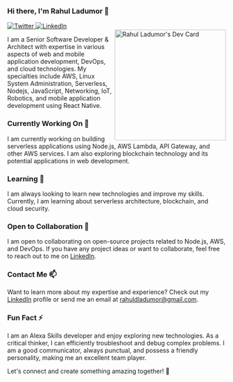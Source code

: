 ### Hi there, I'm Rahul Ladumor 👋
           

 <a href="https://twitter.com/Rahul__ladumor">
      <img
        src="https://img.shields.io/twitter/follow/Rahul__ladumor?label=Twitter&logo=twitter&style=flat-square&color=1da1f2&logoColor=ffffff"
        alt="Twitter"
      />
    </a>
    <a href="https://www.linkedin.com/in/rahulladumor/">
      <img
        src="https://img.shields.io/static/v1?logo=linkedin&style=flat-square&color=0072b1&label=LinkedIn&message=%E2%98%86"
        alt="LinkedIn"
      />
    </a>
    
   <div align="left">
    <a href="https://app.daily.dev/rahulladumor"><img src="https://api.daily.dev/devcards/8f09575812fb48abb742ad02bf4425af.png?r=4ho" width="256" alt="Rahul Ladumor's Dev Card" align="right"/></a>
   </div>

I am a Senior Software Developer & Architect with expertise in various aspects of web and mobile application development, DevOps, and cloud technologies. My specialties include AWS, Linux System Administration, Serverless, Nodejs, JavaScript, Networking, IoT, Robotics, and mobile application development using React Native.

### Currently Working On 🔭

I am currently working on building serverless applications using Node.js, AWS Lambda, API Gateway, and other AWS services. I am also exploring blockchain technology and its potential applications in web development.

### Learning 🌱

I am always looking to learn new technologies and improve my skills. Currently, I am learning about serverless architecture, blockchain, and cloud security.

### Open to Collaboration 💞️

I am open to collaborating on open-source projects related to Node.js, AWS, and DevOps. If you have any project ideas or want to collaborate, feel free to reach out to me on [LinkedIn](https://www.linkedin.com/in/rahulladumor/).

### Contact Me 📫

Want to learn more about my expertise and experience? Check out my [LinkedIn](https://www.linkedin.com/in/rahulladumor/) profile or send me an email at rahuldladumor@gmail.com.

### Fun Fact ⚡

I am an Alexa Skills developer and enjoy exploring new technologies. As a critical thinker, I can efficiently troubleshoot and debug complex problems. I am a good communicator, always punctual, and possess a friendly personality, making me an excellent team player.

Let's connect and create something amazing together! 🤝

              
